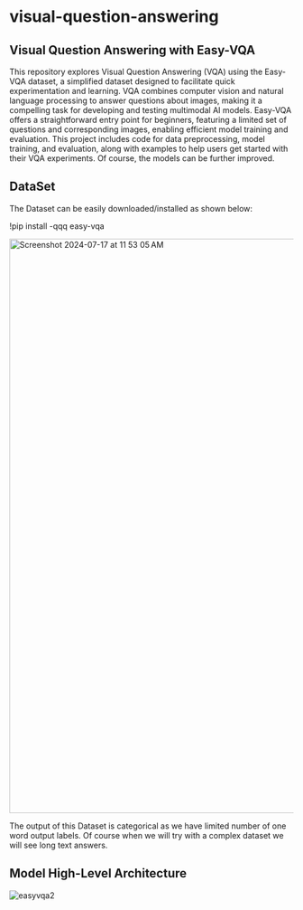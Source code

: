 # visual-question-answering

## Visual Question Answering with Easy-VQA

This repository explores Visual Question Answering (VQA) using the Easy-VQA dataset, a simplified dataset designed to facilitate quick experimentation and learning. VQA combines computer vision and natural language processing to answer questions about images, making it a compelling task for developing and testing multimodal AI models. Easy-VQA offers a straightforward entry point for beginners, featuring a limited set of questions and corresponding images, enabling efficient model training and evaluation. This project includes code for data preprocessing, model training, and evaluation, along with examples to help users get started with their VQA experiments. Of course, the models can be further improved.

## DataSet
The Dataset can be easily downloaded/installed as shown below:

!pip install -qqq easy-vqa

<img width="1016" alt="Screenshot 2024-07-17 at 11 53 05 AM" src="https://github.com/user-attachments/assets/df1e8697-8194-4a0f-8c34-8e4617bdcfcf">


The output of this Dataset is categorical as we have limited number of one word output labels. Of course when we will try with a complex dataset we will see long text answers.

## Model High-Level Architecture


![easyvqa2](https://github.com/user-attachments/assets/4d1057c0-d36b-48b8-9eda-a3baa4ea47d9)
